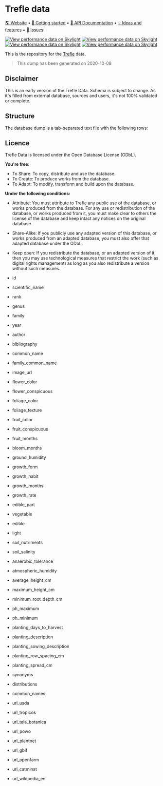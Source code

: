 
# Trefle data

[🌎 Website](https://trefle.io)  •  [🚀 Getting started](https://docs.trefle.io)  •  [📖 API Documentation](https://docs.trefle.io/reference)  •  [💡 Ideas and features](https://github.com/orgs/treflehq/projects/3)  •  [🐛 Issues](https://github.com/orgs/treflehq/projects/2)

[![View performance data on Skylight](https://badges.skylight.io/status/nz7MAOv6K6ra.svg)](https://oss.skylight.io/app/applications/nz7MAOv6K6ra) [![View performance data on Skylight](https://badges.skylight.io/rpm/nz7MAOv6K6ra.svg)](https://oss.skylight.io/app/applications/nz7MAOv6K6ra) [![View performance data on Skylight](https://badges.skylight.io/problem/nz7MAOv6K6ra.svg)](https://oss.skylight.io/app/applications/nz7MAOv6K6ra) [![View performance data on Skylight](https://badges.skylight.io/typical/nz7MAOv6K6ra.svg)](https://oss.skylight.io/app/applications/nz7MAOv6K6ra)

This is the repository for the [Trefle](https://trefle.io) data.

> This dump has been generated on 2020-10-08

## Disclaimer

This is an early version of the Trefle Data. Schema is subject to change. As it's filled from external database, sources and users, it's not 100% validated or complete.

## Structure

The database dump is a tab-separated text file with the following rows:

## Licence

Trefle Data is licensed under the Open Database License (ODbL).

**You're free:**

- To Share: To copy, distribute and use the database.
- To Create: To produce works from the database.
- To Adapt: To modify, transform and build upon the database.

**Under the following conditions:**

- Attribute: You must attribute to Trefle any public use of the database, or works produced from the database. For any use or redistribution of the database, or works produced from it, you must make clear to others the license of the database and keep intact any notices on the original database.
- Share-Alike: If you publicly use any adapted version of this database, or works produced from an adapted database, you must also offer that adapted database under the ODbL.
- Keep open: If you redistribute the database, or an adapted version of it, then you may use technological measures that restrict the work (such as digital rights management) as long as you also redistribute a version without such measures.


- id
- scientific_name
- rank
- genus
- family
- year
- author
- bibliography
- common_name
- family_common_name
- image_url
- flower_color
- flower_conspicuous
- foliage_color
- foliage_texture
- fruit_color
- fruit_conspicuous
- fruit_months
- bloom_months
- ground_humidity
- growth_form
- growth_habit
- growth_months
- growth_rate
- edible_part
- vegetable
- edible
- light
- soil_nutriments
- soil_salinity
- anaerobic_tolerance
- atmospheric_humidity
- average_height_cm
- maximum_height_cm
- minimum_root_depth_cm
- ph_maximum
- ph_minimum
- planting_days_to_harvest
- planting_description
- planting_sowing_description
- planting_row_spacing_cm
- planting_spread_cm
- synonyms
- distributions
- common_names
- url_usda
- url_tropicos
- url_tela_botanica
- url_powo
- url_plantnet
- url_gbif
- url_openfarm
- url_catminat
- url_wikipedia_en
